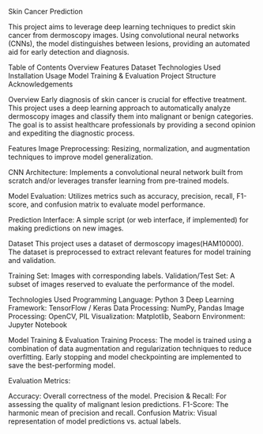 
Skin Cancer Prediction

This project aims to leverage deep learning techniques to predict skin cancer from dermoscopy images. Using convolutional neural networks (CNNs), the model distinguishes between  lesions, providing an automated aid for early detection and diagnosis.

Table of Contents
Overview
Features
Dataset
Technologies Used
Installation
Usage
Model Training & Evaluation
Project Structure
Acknowledgements


Overview
Early diagnosis of skin cancer is crucial for effective treatment. This project uses a deep learning approach to automatically analyze dermoscopy images and classify them into malignant or benign categories. The goal is to assist healthcare professionals by providing a second opinion and expediting the diagnostic process.

Features
Image Preprocessing:
Resizing, normalization, and augmentation techniques to improve model generalization.

CNN Architecture:
Implements a convolutional neural network built from scratch and/or leverages transfer learning from pre-trained models.

Model Evaluation:
Utilizes metrics such as accuracy, precision, recall, F1-score, and confusion matrix to evaluate model performance.

Prediction Interface:
A simple script (or web interface, if implemented) for making predictions on new images.

Dataset
This project uses a dataset of dermoscopy images(HAM10000). The dataset is preprocessed to extract relevant features for model training and validation.

Training Set: Images with corresponding labels.
Validation/Test Set: A subset of images reserved to evaluate the performance of the model.

Technologies Used
Programming Language: Python 3
Deep Learning Framework: TensorFlow / Keras
Data Processing: NumPy, Pandas
Image Processing: OpenCV, PIL
Visualization: Matplotlib, Seaborn
Environment: Jupyter Notebook

Model Training & Evaluation
Training Process:
The model is trained using a combination of data augmentation and regularization techniques to reduce overfitting. Early stopping and model checkpointing are implemented to save the best-performing model.

Evaluation Metrics:

Accuracy: Overall correctness of the model.
Precision & Recall: For assessing the quality of malignant lesion predictions.
F1-Score: The harmonic mean of precision and recall.
Confusion Matrix: Visual representation of model predictions vs. actual labels.
